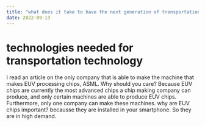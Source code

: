 ```yaml
---
title: "what does it take to have the next generation of transportation technology"
date: 2022-09-13
---
```


# technologies needed for transportation technology
I read an article on the only company that is able to make the machine that makes EUV processing chips, ASML. Why should you care? Because EUV chips are currently the most advanced chips a chip making company can produce, and only certain machines are able to produce EUV chips. Furthermore, only one company can make these machines. why are EUV chips important? becausse they are installed in your smartphone. So they are in high demand. 

